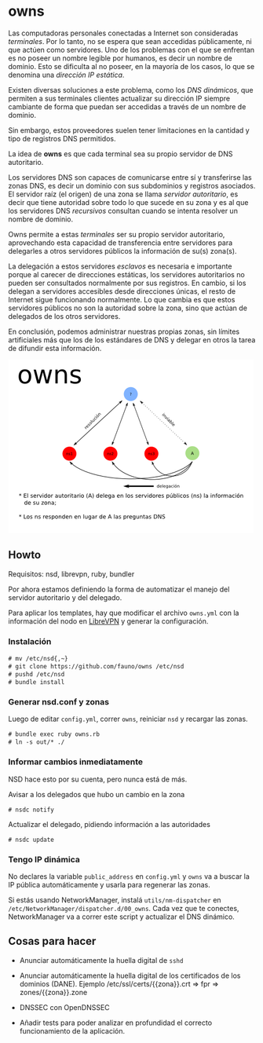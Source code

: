 # owns

Las computadoras personales conectadas a Internet son consideradas
_terminales_.  Por lo tanto, no se espera que sean accedidas
públicamente, ni que actúen como servidores.  Uno de los problemas con
el que se enfrentan es no poseer un nombre legible por humanos, es decir
un nombre de dominio.  Esto se dificulta al no poseer, en la mayoría de
los casos, lo que se denomina una _dirección IP estática_.

Existen diversas soluciones a este problema, como los _DNS dinámicos_,
que permiten a sus terminales clientes actualizar su dirección IP
siempre cambiante de forma que puedan ser accedidas a través de un
nombre de dominio.

Sin embargo, estos proveedores suelen tener limitaciones en la cantidad
y tipo de registros DNS permitidos.

La idea de **owns** es que cada terminal sea su propio servidor de DNS
autoritario.


Los servidores DNS son capaces de comunicarse entre sí y transferirse
las zonas DNS, es decir un dominio con sus subdominios y registros
asociados.  El servidor raíz (el origen) de una zona se llama _servidor
autoritario_, es decir que tiene autoridad sobre todo lo que sucede en
su zona y es al que los servidores DNS _recursivos_ consultan cuando se
intenta resolver un nombre de dominio.

Owns permite a estas _terminales_ ser su propio servidor autoritario,
aprovechando esta capacidad de transferencia entre servidores para
delegarles a otros servidores públicos la información de su(s) zona(s).

La delegación a estos servidores _esclavos_ es necesaria e importante
porque al carecer de direcciones estáticas, los servidores autoritarios
no pueden ser consultados normalmente por sus registros.  En cambio, si
los delegan a servidores accesibles desde direcciones únicas, el resto
de Internet sigue funcionando normalmente.  Lo que cambia es que estos
servidores públicos no son la autoridad sobre la zona, sino que actúan
de delegados de los otros servidores.

En conclusión, podemos administrar nuestras propias zonas, sin límites
artificiales más que los de los estándares de DNS y delegar en otros la
tarea de difundir esta información.

![Gráfico](assets/img/owns.png)


## Howto

Requisitos: nsd, librevpn, ruby, bundler

Por ahora estamos definiendo la forma de automatizar el manejo del
servidor autoritario y del delegado.

Para aplicar los templates, hay que modificar el archivo `owns.yml`
con la información del nodo en [LibreVPN](http://librevpn.org.ar) y
generar la configuración.

### Instalación

    # mv /etc/nsd{,~}
    # git clone https://github.com/fauno/owns /etc/nsd
    # pushd /etc/nsd
    # bundle install

### Generar nsd.conf y zonas

Luego de editar `config.yml`, correr `owns`, reiniciar `nsd` y recargar
las zonas.

    # bundle exec ruby owns.rb
    # ln -s out/* ./

### Informar cambios inmediatamente

NSD hace esto por su cuenta, pero nunca está de más.

Avisar a los delegados que hubo un cambio en la zona

    # nsdc notify

Actualizar el delegado, pidiendo información a las autoridades

    # nsdc update

### Tengo IP dinámica

No declares la variable `public_address` en `config.yml` y `owns` va a
buscar la IP pública automáticamente y usarla para regenerar las zonas.

Si estás usando NetworkManager, instalá `utils/nm-dispatcher` en
`/etc/NetworkManager/dispatcher.d/00_owns`.  Cada vez que te conectes,
NetworkManager va a correr este script y actualizar el DNS dinámico.


## Cosas para hacer

* Anunciar automáticamente la huella digital de `sshd`

* Anunciar automáticamente la huella digital de los certificados de
  los dominios (DANE). Ejemplo /etc/ssl/certs/{{zona}}.crt => fpr =>
  zones/{{zona}}.zone

* DNSSEC con OpenDNSSEC

* Añadir tests para poder analizar en profundidad el correcto funcionamiento de la aplicación.